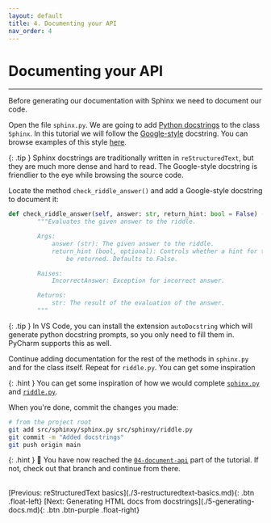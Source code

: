 ```yaml
---
layout: default
title: 4. Documenting your API
nav_order: 4
---
```


# Documenting your API

---

Before generating our documentation with Sphinx we need to document our code.

Open the file `sphinx.py`. We are going to add
[Python docstrings](https://peps.python.org/pep-0257/) to the class `Sphinx`.  In this tutorial we will follow the
[Google-style](https://google.github.io/styleguide/pyguide.html#38-comments-and-docstrings)
docstring. You can browse examples of this style
[here](https://sphinxcontrib-napoleon.readthedocs.io/en/latest/example_google.html).

{: .tip }
Sphinx docstrings are traditionally written in `reStructuredText`, but they
are much more dense and hard to read. The Google-style docstring is friendlier
to the eye while browsing the source code.

Locate the method `check_riddle_answer()` and add a Google-style docstring to document it:

```py
def check_riddle_answer(self, answer: str, return_hint: bool = False) -> str:
        """Evaluates the given answer to the riddle.

        Args:
            answer (str): The given answer to the riddle.
            return_hint (bool, optional): Controls whether a hint for the riddle should
                be returned. Defaults to False.

        Raises:
            IncorrectAnswer: Exception for incorrect answer.

        Returns:
            str: The result of the evaluation of the answer.
        """
```

{: .tip } In VS Code, you can install the extension `autoDocstring` which will generate python
docstring prompts, so you only need to fill them in. PyCharm supports this as well.

Continue adding documentation for the rest of the methods in `sphinx.py` and for the class itself.
Repeat for `riddle.py`. You can get some inspiration

{: .hint }
You can get some inspiration of how we would complete
[`sphinx.py`](https://github.com/aelsayed95/sphinxy/blob/docstrings/src/sphinxy/sphinx.py) and
[`riddle.py`](https://github.com/aelsayed95/sphinxy/blob/docstrings/src/sphinxy/riddle.py).

When you're done, commit the changes you made:

```sh
# from the project root
git add src/sphinxy/sphinx.py src/sphinxy/riddle.py
git commit -m "Added docstrings"
git push origin main
```

{: .hint }
🙌 You have now reached the
[`04-document-api`](https://github.com/aelsayed95/sphinxy/tree/04-document-api)
part of the tutorial. If not, check out that branch and continue from there.

<br />
[Previous: reStructuredText basics](./3-restructuredtext-basics.md){: .btn .float-left}
[Next: Generating HTML docs from docstrings](./5-generating-docs.md){: .btn .btn-purple .float-right}
<br />
